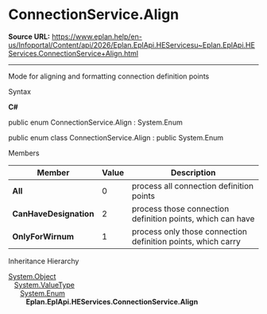 # ConnectionService.Align

**Source URL:** https://www.eplan.help/en-us/Infoportal/Content/api/2026/Eplan.EplApi.HEServicesu~Eplan.EplApi.HEServices.ConnectionService+Align.html

---

Mode for aligning and formatting connection definition points

Syntax

**C#**



public enum ConnectionService.Align : System.Enum

public enum class ConnectionService.Align : public System.Enum


Members

| Member | Value | Description |
| --- | --- | --- |
| **All** | 0 | process all connection definition points |
| **CanHaveDesignation** | 2 | process those connection definition points, which can have |
| **OnlyForWirnum** | 1 | process only those connection definition points, which carry |

Inheritance Hierarchy

[System.Object](#)  
   [System.ValueType](#)  
      [System.Enum](#)  
         **Eplan.EplApi.HEServices.ConnectionService.Align**
